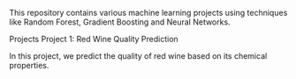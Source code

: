 This repository contains various machine learning projects using techniques like Random Forest, Gradient Boosting and Neural Networks.


Projects
Project 1: Red Wine Quality Prediction

In this project, we predict the quality of red wine based on its chemical properties.
